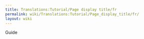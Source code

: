 ```yaml
---
title: Translations:Tutorial/Page display title/fr
permalink: wiki/Translations:Tutorial/Page_display_title/fr/
layout: wiki
---
```


Guide
